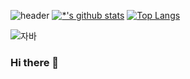 ![header](https://capsule-render.vercel.app/api?type=wave&color=auto&height=300&section=header&text=깃허브%20특강&fontSize=90)
[![*'s github stats](https://github-readme-stats.vercel.app/api?username=youngmoo99&show_icons=true&theme=radical)](https://github.com/youngmoo99)
[![Top Langs](https://github-readme-stats.vercel.app/api/top-langs/?username=youngmoo99&layout=compact)](https://github.com/youngmoo99/github-readme-stats)

<!--[![Top Langs](https://github-readme-stats.vercel.app/api/top-langs/?username=youngmoo99)](https://github.com/youngmoo99/github-readme-stats)-->

![자바](https://img.shields.io/badge/-자바-007396?style=flat&logo=Java&logoColor=ffffff)



### Hi there 👋

<!--
**youngmoo99/youngmoo99** is a ✨ _special_ ✨ repository because its `README.md` (this file) appears on your GitHub profile.

Here are some ideas to get you started:

- 🔭 I’m currently working on ...
- 🌱 I’m currently learning ...
- 👯 I’m looking to collaborate on ...
- 🤔 I’m looking for help with ...
- 💬 Ask me about ...
- 📫 How to reach me: ...
- 😄 Pronouns: ...
- ⚡ Fun fact: ...
-->
